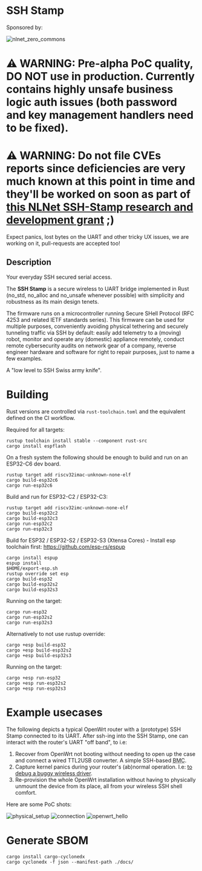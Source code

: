 # SSH Stamp

Sponsored by:

![nlnet_zero_commons][nlnet_zero_commons]

# ⚠️ WARNING: Pre-alpha PoC quality, DO NOT use in production. Currently contains highly unsafe business logic auth issues (both password and key management handlers need to be fixed). 

# ⚠️ WARNING: Do not file CVEs reports since deficiencies are very much known at this point in time and they'll be worked on soon as part of [this NLNet SSH-Stamp research and development grant][nlnet-grant] ;)

Expect panics, lost bytes on the UART and other tricky UX issues, we are working on it, pull-requests are accepted too!

## Description

Your everyday SSH secured serial access.

The **SSH Stamp** is a secure wireless to UART bridge
implemented in Rust (no_std, no_alloc and no_unsafe whenever possible)
with simplicity and robustness as its main design tenets.

The firmware runs on a microcontroller running Secure SHell Protocol
(RFC 4253 and related IETF standards series). This firmware can be
used for multiple purposes, conveniently avoiding physical
tethering and securely tunneling traffic via SSH by default: easily
add telemetry to a (moving) robot, monitor and operate any (domestic)
appliance remotely, conduct remote cybersecurity audits on
network gear of a company, reverse engineer hardware and software for
right to repair purposes, just to name a few examples.

A "low level to SSH Swiss army knife".

# Building

Rust versions are controlled via `rust-toolchain.toml` and the equivalent defined on the CI workflow.

Required for all targets:
```
rustup toolchain install stable --component rust-src
cargo install espflash
```

On a fresh system the following should be enough to build and run on an ESP32-C6 dev board.
```
rustup target add riscv32imac-unknown-none-elf
cargo build-esp32c6
cargo run-esp32c6
```

Build and run for ESP32-C2 / ESP32-C3:
```
rustup target add riscv32imc-unknown-none-elf
cargo build-esp32c2
cargo build-esp32c3
cargo run-esp32c2
cargo run-esp32c3
```

Build for ESP32 / ESP32-S2 / ESP32-S3 (Xtensa Cores) -
Install esp toolchain first: https://github.com/esp-rs/espup
```
cargo install espup
espup install
$HOME/export-esp.sh
rustup override set esp
cargo build-esp32
cargo build-esp32s2
cargo build-esp32s3
```
Running on the target:
```
cargo run-esp32
cargo run-esp32s2
cargo run-esp32s3
```

Alternatively to not use rustup override:
```
cargo +esp build-esp32
cargo +esp build-esp32s2
cargo +esp build-esp32s3
```

Running on the target:
```
cargo +esp run-esp32
cargo +esp run-esp32s2
cargo +esp run-esp32s3
```

# Example usecases

The following depicts a typical OpenWrt router with a (prototype) SSH Stamp connected to its UART. After ssh-ing into the SSH Stamp, one can interact with the router's UART "off band", to i.e:

1. Recover from OpenWrt not booting without needing to open up the case and connect a wired TTL2USB converter. A simple SSH-based <acronym title="Board Management Controller">BMC</acronym>.
2. Capture kernel panics during your router's (ab)normal operation. I.e: [to debug a buggy wireless driver][openwrt_mediatek_no_monitor].
3. Re-provision the whole OpenWrt installation without having to physically unmount the device from its place, all from your wireless SSH shell comfort.

Here are some PoC shots:

![physical_setup](./docs/img/ssh_stamp_openwrt_setup.png)
![connection](./docs/img/connecting_to_ssh_stamp.png)
![openwrt_hello](./docs/img/openwrt_ssh_helloworld.png)

# Generate SBOM

```
cargo install cargo-cyclonedx
cargo cyclonedx -f json --manifest-path ./docs/
```

[nlnet-grant]: https://nlnet.nl/project/SSH-Stamp/
[openwrt_mediatek_no_monitor]: https://github.com/openwrt/openwrt/issues/16279
[nlnet_zero_commons]: ./docs/nlnet/zero_commons_logo.svg
